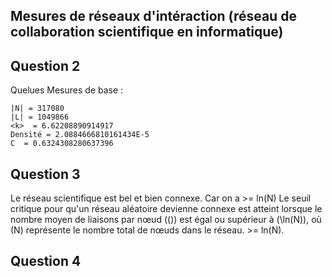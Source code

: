 ## Mesures de réseaux d'intéraction (réseau de collaboration scientifique en informatique)

## Question 2

Quelues Mesures de base :
```
|N| = 317080
|L| = 1049866
<k>  = 6.62208890914917
Densité = 2.0884666810161434E-5
C  = 0.6324308280637396
```
## Question 3

Le réseau scientifique est bel et bien connexe. 
Car on a <k> >= ln(N) 
Le seuil critique pour qu'un réseau aléatoire devienne connexe est atteint lorsque le nombre moyen de liaisons par nœud (\(<k>\)) est égal ou supérieur à \(\ln(N)\), où \(N\) représente le nombre total de nœuds dans le réseau.
 <k> >= ln(N).

## Question 4



